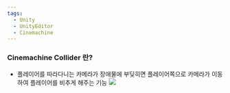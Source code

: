 ```yaml
---
tags:
  - Unity
  - UnityEditor
  - Cinemachine
---
```

### Cinemachine Collider 란?
- 플레이어를 따라다니는 카메라가 장애물에 부딪히면 플레이어쪽으로 카메라가 이동하여 플레이어를 비추게 해주는 기능
![](https://i.imgur.com/HcvylM6.png)
